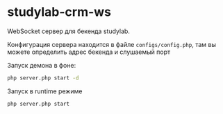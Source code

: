 # studylab-crm-ws
WebSocket сервер для бекенда studylab.

Конфигурация сервера находится в файле `configs/config.php`, там вы можете определить адрес бекенда и слушаемый порт

Запуск демона в фоне: 
```bash
php server.php start -d
```

Запуск в runtime режиме
```bash
php server.php start
```
